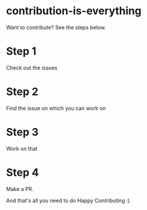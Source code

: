# contribution-is-everything
Want to contribute? See the steps below.

# Step 1
Check out the issues

# Step 2
Find the issue on which you can work on

# Step 3
Work on that

# Step 4
Make a PR.

And that's all you need to do
Happy Contributing :)

